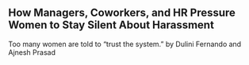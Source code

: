 ## How Managers, Coworkers, and HR Pressure Women to Stay Silent About Harassment

Too many women are told to “trust the system.” by Dulini Fernando and Ajnesh Prasad